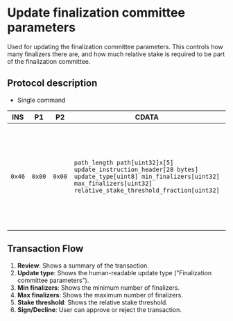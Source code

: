 # Update finalization committee parameters

Used for updating the finalization committee parameters. This controls how many finalizers there are, and how much relative stake is required to be part of the finalization committee.

## Protocol description

* Single command

INS | P1 | P2 | CDATA | Comment |
|----|--------|-----|-------------|----|
| `0x46` | `0x00` | `0x00` | `path_length path[uint32]x[5] update_instruction_header[28 bytes] update_type[uint8] min_finalizers[uint32] max_finalizers[uint32] relative_stake_threshold_fraction[uint32]` | Update type must be 22. The relative stake threshold fraction is considered as a fraction out of 100000. |

## Transaction Flow

1. **Review**: Shows a summary of the transaction.
2. **Update type**: Shows the human-readable update type ("Finalization committee parameters").
3. **Min finalizers**: Shows the minimum number of finalizers.
4. **Max finalizers**: Shows the maximum number of finalizers.
5. **Stake threshold**: Shows the relative stake threshold.
6. **Sign/Decline**: User can approve or reject the transaction.
